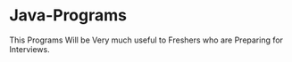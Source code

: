 # Java-Programs
This Programs Will be Very much useful to Freshers who are Preparing for Interviews.
